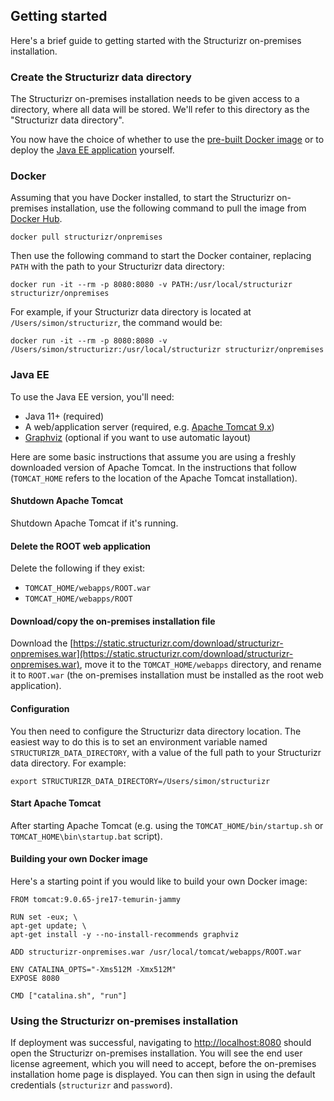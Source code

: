 ## Getting started

Here's a brief guide to getting started with the Structurizr on-premises installation.

### Create the Structurizr data directory

The Structurizr on-premises installation needs to be given access to a directory, where all data will be stored.
We'll refer to this directory as the "Structurizr data directory".

You now have the choice of whether to use the [pre-built Docker image](#docker) or to deploy the [Java EE application](#java-ee) yourself.

### Docker

Assuming that you have Docker installed, to start the Structurizr on-premises installation, use the following command to pull the image from [Docker Hub](https://hub.docker.com/r/structurizr/onpremises).

```
docker pull structurizr/onpremises
```

Then use the following command to start the Docker container, replacing `PATH` with the path to your Structurizr data directory:

```
docker run -it --rm -p 8080:8080 -v PATH:/usr/local/structurizr structurizr/onpremises
```

For example, if your Structurizr data directory is located at `/Users/simon/structurizr`, the command would be:

```
docker run -it --rm -p 8080:8080 -v /Users/simon/structurizr:/usr/local/structurizr structurizr/onpremises
```

### Java EE

To use the Java EE version, you'll need:

- Java 11+ (required)
- A web/application server (required, e.g. [Apache Tomcat 9.x](https://tomcat.apache.org/download-90.cgi))
- [Graphviz](https://graphviz.org/download/) (optional if you want to use automatic layout)

Here are some basic instructions that assume you are using a freshly downloaded version of Apache Tomcat.
In the instructions that follow (`TOMCAT_HOME` refers to the location of the Apache Tomcat installation).

#### Shutdown Apache Tomcat

Shutdown Apache Tomcat if it's running.

#### Delete the ROOT web application

Delete the following if they exist:

- `TOMCAT_HOME/webapps/ROOT.war`
- `TOMCAT_HOME/webapps/ROOT`

#### Download/copy the on-premises installation file

Download the [https://static.structurizr.com/download/structurizr-onpremises.war](https://static.structurizr.com/download/structurizr-onpremises.war),
move it to the `TOMCAT_HOME/webapps` directory,
and rename it to `ROOT.war` (the on-premises installation must be installed as the root web application).

#### Configuration

You then need to configure the Structurizr data directory location.
The easiest way to do this is to set an environment variable named `STRUCTURIZR_DATA_DIRECTORY`,
with a value of the full path to your Structurizr data directory. For example:

```
export STRUCTURIZR_DATA_DIRECTORY=/Users/simon/structurizr
```


#### Start Apache Tomcat

After starting Apache Tomcat (e.g. using the `TOMCAT_HOME/bin/startup.sh` or `TOMCAT_HOME\bin\startup.bat` script).

#### Building your own Docker image

Here's a starting point if you would like to build your own Docker image:


```
FROM tomcat:9.0.65-jre17-temurin-jammy

RUN set -eux; \
apt-get update; \
apt-get install -y --no-install-recommends graphviz

ADD structurizr-onpremises.war /usr/local/tomcat/webapps/ROOT.war

ENV CATALINA_OPTS="-Xms512M -Xmx512M"
EXPOSE 8080

CMD ["catalina.sh", "run"]
```

### Using the Structurizr on-premises installation

If deployment was successful, navigating to [http://localhost:8080](http://localhost:8080) should open the Structurizr on-premises installation.
You will see the end user license agreement, which you will need to accept, before the on-premises installation home page is displayed.
You can then sign in using the default credentials (`structurizr` and `password`).
